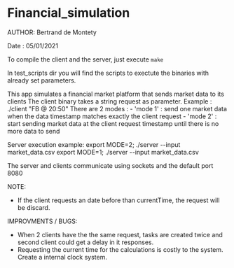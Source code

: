 # Financial_simulation

AUTHOR:
Bertrand de Montety

Date : 05/01/2021

To compile the client and the server, just execute `make`

In test_scripts dir you will find the scripts to exectute the binaries
with already set parameters.

This app simulates a financial market platform that sends market data to its clients
The client binary takes a string request as parameter. Example : ./client "FB @ 20:50"
There are 2 modes :
    - 'mode 1' : send one market data when the data timestamp matches exactly the client request
    - 'mode 2' : start sending market data at the client request timestamp until there is no more data to send

Server execution example:
export MODE=2; ./server --input market_data.csv
export MODE=1; ./server --input market_data.csv

The server and clients communicate using sockets and the default port 8080

NOTE:
- If the client requests an date before than currentTime, the request will be discard.

IMPROVMENTS / BUGS:
- When 2 clients have the the same request, tasks are created twice and second client could get a delay in it responses.
- Requesting the current time for the calculations is costly to the system. Create a internal clock system.
